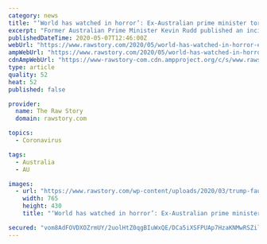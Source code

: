 ```yaml
---
category: news
title: "‘World has watched in horror’: Ex-Australian prime minister torches Trump’s coronavirus response"
excerpt: "Former Australian Prime Minister Kevin Rudd published an incisive piece in Foreign Affairs on Wednesday dissecting the international consequences of COVID-19 and the effects it will have on the globe’s great power struggle between the United States and China."
publishedDateTime: 2020-05-07T12:46:00Z
webUrl: "https://www.rawstory.com/2020/05/world-has-watched-in-horror-ex-australian-prime-minister-torches-trumps-coronavirus-response/"
ampWebUrl: "https://www.rawstory.com/2020/05/world-has-watched-in-horror-ex-australian-prime-minister-torches-trumps-coronavirus-response/amp/"
cdnAmpWebUrl: "https://www-rawstory-com.cdn.ampproject.org/c/s/www.rawstory.com/2020/05/world-has-watched-in-horror-ex-australian-prime-minister-torches-trumps-coronavirus-response/amp/"
type: article
quality: 52
heat: 52
published: false

provider:
  name: The Raw Story
  domain: rawstory.com

topics:
  - Coronavirus

tags:
  - Australia
  - AU

images:
  - url: "https://www.rawstory.com/wp-content/uploads/2020/03/trump-fauci-facepalm-2-765x430.jpg"
    width: 765
    height: 430
    title: "‘World has watched in horror’: Ex-Australian prime minister torches Trump’s coronavirus response"

secured: "vom8AdFOVDXOZrmUY/2uolHtZ0qgBIuWxQE/DCa5iXSFPUAp7HzaKNMwRSZilx1iaZrStnjUos0hI78QzBk1CCLZpj5n3I5WtyXPgYM1mV7rTReHgEBdBQWbPPT5fh8HwGoC1SsAjAz6tB6oLam94b5OSlyUjnl1O4gDmRuv3OfpHXwY/jI7q1wlrlBrztm0AQhD5g+sK0M0Hg79KHhjeVHjT52tFPmzNt50Vh8wZZJNLZKZLvJCpZ4hmSTa8zSa5Ut9oBK4lZzmoHUAoqfAGzjQcDdAoI/tAG3EXE5p2in7Mw/cLVb0GyHKt8YsyjFIAFL7QLcqodZsURNhY+1MpHSXVH0AmavXPkBtgQZ7Gff0QkhR57Ol2CgzJkypNxP9xIJw54LnxbRS9rUZa7JmdePpnqA3jxfJgdwOQk9BdZjo1n4+Ta9CTMqWFyg+1QA/eW98g+ojp4UvAhHSxJILIHZwm7n7k0k4kPJ5Il80Lhk=;qcY7Bhm0Sa4NbaH9ttRq5A=="
---
```


